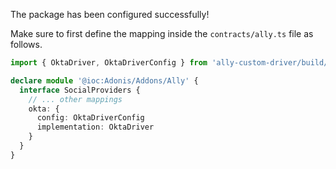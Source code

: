 The package has been configured successfully!

Make sure to first define the mapping inside the `contracts/ally.ts` file as follows.

```ts
import { OktaDriver, OktaDriverConfig } from 'ally-custom-driver/build/standalone'

declare module '@ioc:Adonis/Addons/Ally' {
  interface SocialProviders {
    // ... other mappings
    okta: {
      config: OktaDriverConfig
      implementation: OktaDriver
    }
  }
}
```
